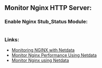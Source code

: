 
## Monitor Nginx HTTP Server:

### Enable Nginx Stub_Status Module:

```

```


### Links:
- [Monitoring NGINX with Netdata](https://www.netdata.cloud/nginx-monitoring/)
- [Monitor Nginx Performance Using Netdata](https://www.tecmint.com/monitor-nginx-performance-using-netdata-on-centos-7/)
- [Monitor Nginx using Netdata](https://www.alibabacloud.com/blog/how-to-monitor-nginx-using-netdata-on-centos-7_593889)
